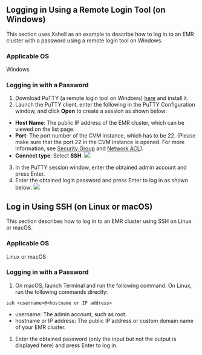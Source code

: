 
## Logging in Using a Remote Login Tool (on Windows)
This section uses Xshell as an example to describe how to log in to an EMR cluster with a password using a remote login tool on Windows.

### Applicable OS
Windows

### Logging in with a Password
1. Download PuTTY (a remote login tool on Windows) [here](https://www.chiark.greenend.org.uk/~sgtatham/putty/latest.html) and install it.
2. Launch the PuTTY client, enter the following in the PuTTY Configuration window, and click **Open** to create a session as shown below:
 - **Host Name**: The public IP address of the EMR cluster, which can be viewed on the list page.
 - **Port**: The port number of the CVM instance, which has to be 22. (Please make sure that the port 22 in the CVM instance is opened. For more information, see [Security Group](https://intl.cloud.tencent.com/document/product/213/12452) and [Network ACL](https://intl.cloud.tencent.com/document/product/215/5132)).
 - **Connect type**: Select **SSH**.
![](https://main.qcloudimg.com/raw/ffd939abf8af27a9dfba50707f421992.png)
3. In the PuTTY session window, enter the obtained admin account and press Enter.
4. Enter the obtained login password and press Enter to log in as shown below:
![](https://main.qcloudimg.com/raw/aa15c58c8528f41415a14f65ff7ab1bc.png)


## Log in Using SSH (on Linux or macOS)
This section describes how to log in to an EMR cluster using SSH on Linux or macOS.

### Applicable OS
Linux or macOS

### Logging in with a Password
1. On macOS, launch Terminal and run the following command. On Linux, run the following commands directly:
```
ssh <username>@<hostname or IP address>
```
 - username: The admin account, such as root.
 - hostname or IP address: The public IP address or custom domain name of your EMR cluster.
1. Enter the obtained password (only the input but not the output is displayed here) and press Enter to log in.


